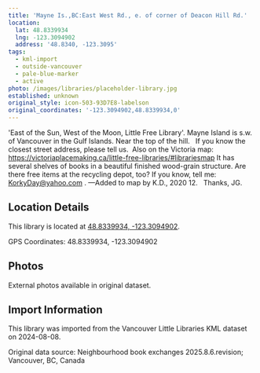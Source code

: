 ```yaml
---
title: 'Mayne Is.,BC:East West Rd., e. of corner of Deacon Hill Rd.'
location:
  lat: 48.8339934
  lng: -123.3094902
  address: '48.8340, -123.3095'
tags:
  - kml-import
  - outside-vancouver
  - pale-blue-marker
  - active
photo: /images/libraries/placeholder-library.jpg
established: unknown
original_style: icon-503-93D7E8-labelson
original_coordinates: '-123.3094902,48.8339934,0'
---
```

'East of the Sun, West of the Moon, Little Free Library'.
Mayne Island is s.w. of Vancouver in the Gulf Islands.
Near the top of the hill.  
If you know the closest street address, please tell us. 
Also on the Victoria map:
https://victoriaplacemaking.ca/little-free-libraries/#librariesmap
It has several shelves of books in a beautiful 
finished wood-grain structure.
 Are there free items at the recycling depot, too?
If you know, tell me: KorkyDay@yahoo.com .
—Added to map by K.D., 2020 12.   Thanks, JG.

## Location Details

This library is located at [48.8339934, -123.3094902](https://www.google.com/maps?q=48.8339934,-123.3094902).

GPS Coordinates: 48.8339934, -123.3094902

## Photos

External photos available in original dataset.

## Import Information

This library was imported from the Vancouver Little Libraries KML dataset on 2024-08-08.

Original data source: Neighbourhood book exchanges 2025.8.6.revision; Vancouver, BC, Canada
